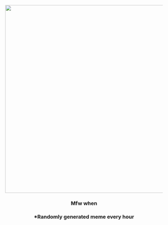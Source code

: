 <p align="center">
        <img src="https://i.redd.it/vk6j3c52bb291.gif" width="600" height="600">
        </p>
        <h3 align="center">Mfw when</h3>
        <h3 align="center">*Randomly generated meme every hour</h3>
    